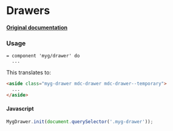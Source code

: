 # Drawers

**[Original documentation](https://github.com/jonhue/myg/tree/master/packages/drawer)**

### Usage

```haml
= component 'myg/drawer' do
  ...
```

This translates to:

```html
<aside class="myg-drawer mdc-drawer mdc-drawer--temporary">
  ...
</aside>
```

#### Javascript

```js
MygDrawer.init(document.querySelector('.myg-drawer'));
```
